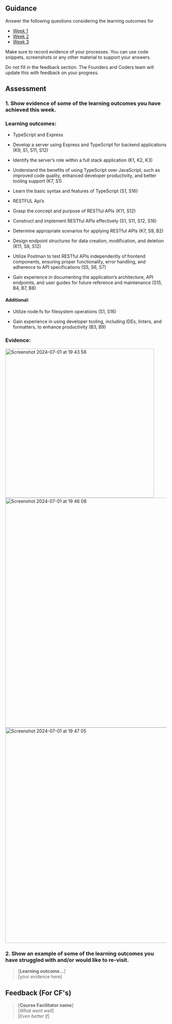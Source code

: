 ## Guidance
Answer the following questions considering the learning outcomes for
- [Week 1](https://learn.foundersandcoders.com/course/syllabus/developer/project-1-server/learning-outcomes/)
- [Week 2](https://learn.foundersandcoders.com/course/syllabus/developer/project-1-frontend/learning-outcomes/)
- [Week 3](https://learn.foundersandcoders.com/course/syllabus/developer/project-1-test-deploy/learning-outcomes/)

Make sure to record evidence of your processes. You can use code snippets, screenshots or any other material to support your answers.

Do not fill in the feedback section. The Founders and Coders team will update this with feedback on your progress.

## Assessment
 ### 1. Show evidence of some of the learning outcomes you have achieved this week.
 
 ### Learning outcomes:

- TypeScript and Express 

- Develop a server using Express and TypeScript for backend applications (K9, S1, S11, S12)

- Identify the server’s role within a full stack application (K1, K2, K3)

- Understand the benefits of using TypeScript over JavaScript, such as improved code quality, enhanced developer productivity, and better tooling support (K7, S1)

- Learn the basic syntax and features of TypeScript (S1, S16)

- RESTFUL Api’s 

- Grasp the concept and purpose of RESTful APIs (K11, S12)

- Construct and implement RESTful APIs effectively (S1, S11, S12, S16)

- Determine appropriate scenarios for applying RESTful APIs (K7, S9, B2)

- Design endpoint structures for data creation, modification, and deletion (K11, S8, S12)

- Utilize Postman to test RESTful APIs independently of frontend components, ensuring proper functionality, error handling, and adherence to API specifications (S5, S6, S7)

- Gain experience in documenting the application’s architecture, API endpoints, and user guides for future reference and maintenance (S15, B4, B7, B8)

#### Additional: 

- Utilize node:fs for filesystem operations (S1, S16)

- Gain experience in using developer tooling, including IDEs, linters, and formatters, to enhance productivity (B3, B9)


### Evidence: 

<img width="464" alt="Screenshot 2024-07-01 at 19 43 58" src="https://github.com/fac29/alex-progress-log/assets/78558945/108ba20f-5387-4fb0-9fa4-aaa981cc41ea">

<img width="715" alt="Screenshot 2024-07-01 at 19 46 08" src="https://github.com/fac29/alex-progress-log/assets/78558945/2836f858-6aec-4a99-9558-b0bdb562b1c6">

<img width="670" alt="Screenshot 2024-07-01 at 19 47 05" src="https://github.com/fac29/alex-progress-log/assets/78558945/a7e59fad-df99-4275-86f1-b2775f4e93b1">

 ### 2. Show an example of some of the learning outcomes you have struggled with and/or would like to re-visit.
> [**Learning outcome...**]  
> [your evidence here]

## Feedback (For CF's)
> [**Course Facilitator name**]  
> [*What went well*]  
> [*Even better if*]
